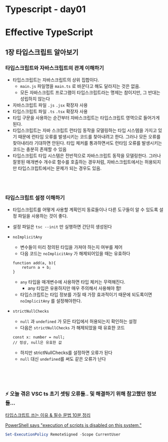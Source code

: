 # Typescript - day01

# Effective TypeScript

## 1장 타입스크립트 알아보기

### 타입스크립트와 자바스크립트의 관계 이해하기

- 타입스크립트는 자바스크립트의 상위 집합이다.
    - `main.js` 파일명을 `main.ts` 로 바꾼다고 해도 달라지는 것은 없음.
    - 모든 자바스크립트 프로그램이 타입스크립트라는 명제는 참이지만, 그 반대는 성립하지 않는다
- 자바스크립트 파일 `.js` `.jsx` 확장자 사용
- 타입스크립트 파일 `.ts` `.tsx` 확장자 사용
- 타입 구문을 사용하는 순간부터 자바스크립트는 타입스크립트 영역으로 들어가게 된다.
- 타입스크립트는 자바 스크립트 런타임 동작을 모델링하는 타입 시스템을 가지고 있기 때문에 런타임 오류를 발생시키는 코드를 찾아내려고 한다. 그러나 모든 오류를 찾아내리라 기대하면 안된다. 타입 체커를 통과하면서도 런타임 오류를 발생시키는 코드는 충분히 존재할 수 있음
- 타입스크립트 타입 시스템은 전반적으로 자바스크립트 동작을 모델링한다. 그러나 잘못된 매개변수 개수로 함수를 호출하는 경우처럼, 자바스크립트에서는 허용되지만 타입스크립트에서는 문제가 되는 경우도 있음.

<br>
<br>

### 타입스크립트 설정 이해하기

- 타입스크립트를 어떻게 사용할 계획인지 동료들이나 다른 도구들이 알 수 있도록 설정 파일을 사용하는 것이 좋다.
- 설정 파일은 `tsc --init` 만 실행하면 간단히 생성된다
- `noImplicitAny`
    - 변수들이 미리 정의된 타입을 가져야 하는지 여부를 제어
    - 다음 코드는 `noImplicitAny` 가 해제되어있을 때는 유효하다
    
    ```tsx
    function add(a, b){
    	return a + b;
    }
    ```
    
    - `any` 타입을 매개변수에 사용하면 타입 체커는 무력해진다.
        - any 타입은 유용하지만 매우 주의해서 사용해야 함!
    - 타입스크립트는 타입 정보를 가질 때 가장 효과적이기 때문에 되도록이면 `noImplicitAny` 를 설정해야한다.
- `strictNullChecks`
    - `null` 과 `undefined` 가 모든 타입에서 허용되는지 확인하는 설정
    - 다음은 `strictNullChecks` 가 해제되었을 때 유효한 코드
    
    ```tsx
    const x: number = null;
    // 정상, null은 유효한 값
    ```
    
    - 하지만 strictNullChecks를 설정하면 오류가 된다
    - `null` 대신 `undefined`를 써도 같은 오류가 난다

<br>
<br>

<br>

### ⚡ 오늘 겪은 VSC ts 초기 셋팅 오류들.. 및 해결하기 위해 참고했던 정보들…

[타입스크립트 쓰는 이유 & 필수 문법 10분 정리](https://www.youtube.com/watch?v=xkpcNolC270)

[PowerShell says "execution of scripts is disabled on this system."](https://stackoverflow.com/questions/4037939/powershell-says-execution-of-scripts-is-disabled-on-this-system)

```powershell
Set-ExecutionPolicy RemoteSigned -Scope CurrentUser
```